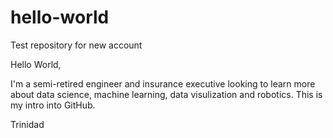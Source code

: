 # hello-world
Test repository for new account

Hello World,

I'm a semi-retired engineer and insurance executive looking to learn more about data science, machine learning, data visulization and robotics.  This is my intro into GitHub.

Trinidad

